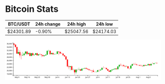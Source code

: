 # Bitcoin Stats

BTC/USDT|24h change|24h high|24h low|
|---|---|---|---|
|$24301.89|-0.90%|$25047.56|$24174.03|

<img src="./chart.svg">
